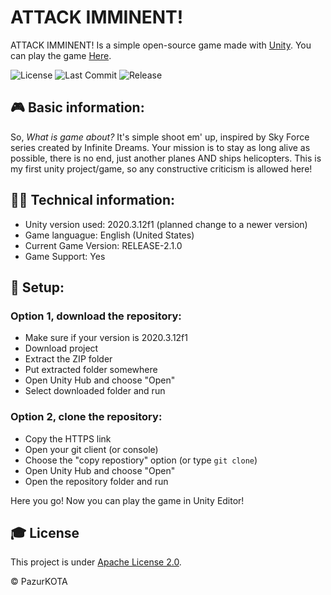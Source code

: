 # ATTACK IMMINENT!
ATTACK IMMINENT! Is a simple open-source game made with [Unity](https://unity.com). You can play the game [Here](https://play.unity.com/mg/other/update-2-0-0-attack-imminent).

![License](https://img.shields.io/github/license/pazurkota/attack_imminent-game?style=flat-square)
![Last Commit](https://img.shields.io/github/last-commit/pazurkota/attack_imminent-game?style=flat-square)
![Release](https://img.shields.io/github/v/release/pazurkota/attack_imminent-game?include_prereleases&style=flat-square)

## 🎮 Basic information:
So, *What is game about?* It's simple shoot em' up, inspired by Sky Force series created by Infinite Dreams. Your mission is to stay as long alive as possible, there is no end, just another planes AND ships helicopters. This is my first unity project/game, so any constructive criticism is allowed here!

## 👨‍🔧 Technical information:
* Unity version used: 2020.3.12f1 (planned change to a newer version)
* Game languague: English (United States)
* Current Game Version: RELEASE-2.1.0
* Game Support: Yes

## 🔧 Setup:
### Option 1, download the repository:
* Make sure if your version is 2020.3.12f1
* Download project
* Extract the ZIP folder
* Put extracted folder somewhere 
* Open Unity Hub and choose "Open"
* Select downloaded folder and run

### Option 2, clone the repository:
* Copy the HTTPS link
* Open your git client (or console)
* Choose the "copy repostiory" option (or type `git clone`)
* Open Unity Hub and choose "Open"
* Open the repository folder and run

Here you go! Now you can play the game in Unity Editor!

## 🎓 License
This project is under [Apache License 2.0](LICENSE.md).

© PazurKOTA
